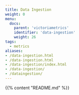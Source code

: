 ```yaml
---
title: Data Ingestion 
weight: 0
menu:
  docs:
    parent: 'victoriametrics'
    identifier: 'data-ingestion'
    weight: 26
tags:
  - metrics
aliases:
- /data-ingestion.html
- /data-ingestion.html
- /data-ingestion/index.html
- /data-ingestion/
- /dataingestion/
---
```

{{% content "README.md" %}}
